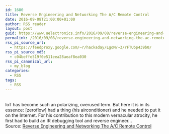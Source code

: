 ```yaml
---
id: 1680
title: Reverse Engineering and Networking The A/C Remote Control
date: 2016-09-08T21:00:00+01:00
author: RSS reader
layout: post
guid: https://www.uelectronics.info/2016/09/08/reverse-engineering-and-networking-the-ac-remote-control/
permalink: /2016/09/08/reverse-engineering-and-networking-the-ac-remote-control/
rss_pi_source_url:
  - https://feedproxy.google.com/~r/hackaday/LgoM/~3/YFTUbp439b0/
rss_pi_source_md5:
  - c04beffe519f0e511eea28aeaf8ea030
rss_pi_canonical_url:
  - my_blog
categories:
  - RSS
tags:
  - RSS
---
```

&#013;  
IoT has become such an polarizing, overused term. But here it is in its essence: [zeroflow] had a thing (his airconditioner) and he needed to put it on the Internet. For his contribution to this modern vernacular atrocity, he first had to build an IR debugging tool and reverse engineer…&#013;  
Source: <a href="https://feedproxy.google.com/~r/hackaday/LgoM/~3/YFTUbp439b0/" target="_blank">Reverse Engineering and Networking The A/C Remote Control</a>